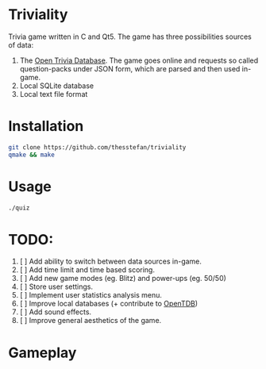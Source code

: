 # Triviality 

Trivia game written in C and Qt5. The game has three possibilities sources of data:

1. The [Open Trivia Database](https://opentdb.com). The game goes online and requests
so called question-packs under JSON form, which are parsed and then used in-game.
2. Local SQLite database
3. Local text file format 

# Installation
```bash
git clone https://github.com/thesstefan/triviality
qmake && make
```

# Usage
```bash
./quiz
```
# TODO:

1. [ ] Add ability to switch between data sources in-game.
2. [ ] Add time limit and time based scoring. 
3. [ ] Add new game modes (eg. Blitz) and power-ups (eg. 50/50)
4. [ ] Store user settings.
5. [ ] Implement user statistics analysis menu.
6. [ ] Improve local databases (+ contribute to [OpenTDB](https://opentdb.com)) 
7. [ ] Add sound effects.
8. [ ] Improve general aesthetics of the game.

# Gameplay
